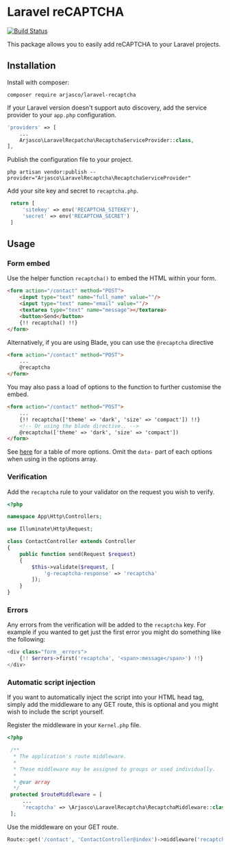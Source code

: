 # Laravel reCAPTCHA

[![Build Status](https://travis-ci.org/arjasco/laravel-recaptcha.svg?branch=master)](https://travis-ci.org/arjasco/laravel-recaptcha)

This package allows you to easily add reCAPTCHA to your Laravel projects.

## Installation

Install with composer:

    composer require arjasco/laravel-recaptcha

If your Laravel version doesn't support auto discovery, add the service provider to your `app.php` configuration.

```php
'providers' => [
    ...
    Arjasco\LaravelRecpatcha\RecaptchaServiceProvider::class,
],
```

Publish the configuration file to your project.

`php artisan vendor:publish --provider="Arjasco\LaravelRecaptcha\RecaptchaServiceProvider"`

Add your site key and secret to `recaptcha.php`.

```php
 return [
     'sitekey' => env('RECAPTCHA_SITEKEY'),
     'secret' => env('RECAPTCHA_SECRET')
 ]
```

## Usage

### Form embed

Use the helper function `recaptcha()` to embed the HTML within your form.

```html
<form action="/contact" method="POST">
    <input type="text" name="full_name" value=""/>
    <input type="text" name="email" value=""/>
    <textarea type="text" name="message"></textarea>
    <button>Send</button>
    {!! recaptcha() !!}
</form>
```

Alternatively, if you are using Blade, you can use the `@recaptcha` directive

```html
<form action="/contact" method="POST">
    ...
    @recaptcha
</form>
```

You may also pass a load of options to the function to further customise the embed.

```html
<form action="/contact" method="POST">
    ...
    {!! recaptcha(['theme' => 'dark', 'size' => 'compact']) !!}
    <!-- Or using the blade directive.. -->
    @recaptcha(['theme' => 'dark', 'size' => 'compact'])
</form>
```

See [here](https://developers.google.com/recaptcha/docs/display) for a table of more options. Omit the `data-` part of each options when using in the options array.

### Verification

Add the `recaptcha` rule to your validator on the request you wish to verify.

```php
<?php

namespace App\Http\Controllers;

use Illuminate\Http\Request;

class ContactController extends Controller
{
    public function send(Request $request)
    {
        $this->validate($request, [
            'g-recaptcha-response' => 'recaptcha'
        ]);
    }
}
```

### Errors

Any errors from the verification will be added to the `recaptcha` key. For example if you wanted to get just the first error you might do something like the following:

```php
<div class="form__errors">
    {!! $errors->first('recaptcha', '<span>:message</span>') !!}
</div>
```

### Automatic script injection

If you want to automatically inject the script into your HTML head tag, simply add the middleware to any GET route, this is optional and you might wish to include the script yourself.

Register the middleware in your `Kernel.php` file.
```php
<?php

 /**
  * The application's route middleware.
  *
  * These middleware may be assigned to groups or used individually.
  *
  * @var array
  */
 protected $routeMiddleware = [
     ...
     'recaptcha' => \Arjasco\LaravelRecaptcha\RecaptchaMiddleware::class,
 ];
```

Use the middleware on your GET route.
```php
Route::get('/contact', 'ContactController@index')->middleware('recaptcha');
```
